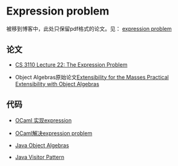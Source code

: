 # Expression problem

被移到博客中，此处只保留pdf格式的论文。见： [expression problem](https://hiddaorear.github.io/computer_programs/expression_problem/)

## 论文

- [CS 3110 Lecture 22: The Expression Problem](./lec22.pdf)

- Object Algebras原始论文[Extensibility for the Masses Practical Extensibility with Object Algebras](./ecoop2012.pdf)

## 代码

- [OCaml 实现expression](./exp.ml)

- [OCaml解决expression problem](./exp_exhaustive.ml)

- [Java Object Algebras](https://github.com/hiddaorear/Java_memo/blob/master/Study/src/siegel/objectAlgebras/ObjectAlgebras.java)

- [Java Visitor Pattern](https://github.com/hiddaorear/Java_memo/blob/master/Study/src/siegel/visitor/VisitorPattern.java)
